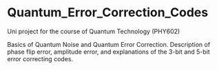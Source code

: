 # Quantum_Error_Correction_Codes

Uni project for the course of Quantum Technology (PHY602)

Basics of Quantum Noise and Quantum Error Correction. Description of phase flip error, amplitude error, and explanations of the 3-bit and 5-bit error correcting codes.
